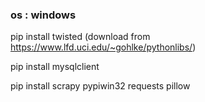 ### os : windows

pip install twisted    (download from https://www.lfd.uci.edu/~gohlke/pythonlibs/)

pip install mysqlclient

pip install scrapy pypiwin32 requests pillow
